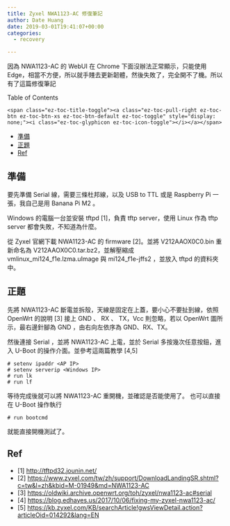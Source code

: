 ```yaml
---
title: Zyxel NWA1123-AC 修復筆記
author: Date Huang
date: 2019-03-01T19:41:07+00:00
categories:
  - recovery

---
```

因為 NWA1123-AC 的 WebUI 在 Chrome 下面沒辦法正常顯示，只能使用 Edge，相當不方便，所以就手賤去更新韌體，然後失敗了，完全開不了機。所以有了這篇修復筆記

<!--more-->

<div id="ez-toc-container" class="ez-toc-v2_0_17 counter-hierarchy counter-decimal ez-toc-grey">
  <div class="ez-toc-title-container">
    <p class="ez-toc-title">
      Table of Contents
    </p>
    
    <span class="ez-toc-title-toggle"><a class="ez-toc-pull-right ez-toc-btn ez-toc-btn-xs ez-toc-btn-default ez-toc-toggle" style="display: none;"><i class="ez-toc-glyphicon ez-toc-icon-toggle"></i></a></span>
  </div><nav>
  
  <ul class="ez-toc-list ez-toc-list-level-1">
    <li class="ez-toc-page-1 ez-toc-heading-level-2">
      <a class="ez-toc-link ez-toc-heading-1" href="https://blog.kojuro.date/2019/03/zyxel-nwa1123-ac-%e4%bf%ae%e5%be%a9%e7%ad%86%e8%a8%98/#%E6%BA%96%E5%82%99" title="準備">準備</a>
    </li>
    <li class="ez-toc-page-1 ez-toc-heading-level-2">
      <a class="ez-toc-link ez-toc-heading-2" href="https://blog.kojuro.date/2019/03/zyxel-nwa1123-ac-%e4%bf%ae%e5%be%a9%e7%ad%86%e8%a8%98/#%E6%AD%A3%E9%A1%8C" title="正題">正題</a>
    </li>
    <li class="ez-toc-page-1 ez-toc-heading-level-2">
      <a class="ez-toc-link ez-toc-heading-3" href="https://blog.kojuro.date/2019/03/zyxel-nwa1123-ac-%e4%bf%ae%e5%be%a9%e7%ad%86%e8%a8%98/#Ref" title="Ref">Ref</a>
    </li>
  </ul></nav>
</div>

## <span class="ez-toc-section" id="%E6%BA%96%E5%82%99"></span>準備<span class="ez-toc-section-end"></span>

要先準備 Serial 線，需要三條杜邦線，以及 USB to TTL 或是 Raspberry Pi 一張，我自己是用 Banana Pi M2 。

Windows 的電腦一台並安裝 tftpd [1]，負責 tftp server，使用 Linux 作為 tftp server 都會失敗，不知道為什麼。

從 Zyxel 官網下載 NWA1123-AC 的 firmware [2]。並將 V212AAOX0C0.bin 重新命名為 V212AAOX0C0.tar.bz2，並解壓縮成 vmlinux\_mi124\_f1e.lzma.uImage 與 mi124_f1e-jffs2 ，並放入 tftpd 的資料夾中。

## <span class="ez-toc-section" id="%E6%AD%A3%E9%A1%8C"></span>正題<span class="ez-toc-section-end"></span>

先將 NWA1123-AC 斷電並拆殼，天線是固定在上蓋，要小心不要扯到線，依照 OpenWrt 的說明 [3] 接上 GND 、 RX 、 TX，Vcc 則忽略，若以 OpenWrt 圖所示，最右邊針腳為 GND ，由右向左依序為 GND、RX、TX。

然後連接 Serial ，並將 NWA1123-AC 上電，並於 Serial 多按幾次任意按鈕，進入 U-Boot 的操作介面。並參考這兩篇教學 [4,5]

<pre class="wp-block-code"><code># setenv ipaddr &lt;AP IP>
# setenv serverip &lt;Windows IP>
# run lk
# run lf</code></pre>

等待完成後就可以將 NWA1123-AC 重開機，並確認是否能使用了。 也可以直接在 U-Boot 操作執行

<pre class="wp-block-code"><code># run bootcmd</code></pre>

就能直接開機測試了。

## <span class="ez-toc-section" id="Ref"></span>Ref<span class="ez-toc-section-end"></span>

  * [1] http://tftpd32.jounin.net/
  * [2] https://www.zyxel.com/tw/zh/support/DownloadLandingSR.shtml?c=tw&l=zh&kbid=M-01949&md=NWA1123-AC
  * [3] https://oldwiki.archive.openwrt.org/toh/zyxel/nwa1123-ac#serial
  * [4] https://blog.edhayes.us/2017/10/06/fixing-my-zyxel-nwa1123-ac/
  * [5] https://kb.zyxel.com/KB/searchArticle!gwsViewDetail.action?articleOid=014292&lang=EN
